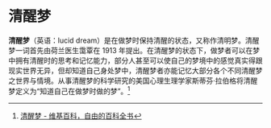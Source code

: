 # 清醒梦

**清醒梦**（英语：lucid dream）是在做梦时保持清醒的状态，又称作清明梦。清醒梦一词首先由荷兰医生霭覃在 1913 年提出。在清醒梦的状态下，做梦者可以在梦中拥有清醒时的思考和记忆能力，部分人甚至可以使自己的梦境中的感觉真实得跟现实世界无异，但却知道自己身处梦中，清醒梦者亦能记忆大部分各个不同清醒梦之世界与情境。从事清醒梦的科学研究的美国心理生理学家斯蒂芬·拉伯格将清醒梦定义为“知道自己在做梦时做的梦”。[^1]

[^1]: [清醒梦 - 维基百科，自由的百科全书](https://zh.wikipedia.org/wiki/%E6%B8%85%E9%86%92%E5%A4%A2)

